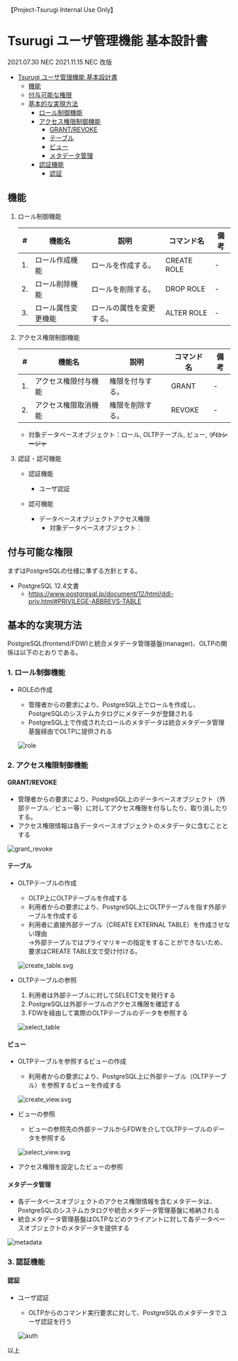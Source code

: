 【Project-Tsurugi Internal Use Only】

# Tsurugi ユーザ管理機能 基本設計書

2021.07.30 NEC
2021.11.15 NEC 改版

<!-- TOC -->

- [Tsurugi ユーザ管理機能 基本設計書](#tsurugi-%E3%83%A6%E3%83%BC%E3%82%B6%E7%AE%A1%E7%90%86%E6%A9%9F%E8%83%BD-%E5%9F%BA%E6%9C%AC%E8%A8%AD%E8%A8%88%E6%9B%B8)
  - [機能](#%E6%A9%9F%E8%83%BD)
  - [付与可能な権限](#%E4%BB%98%E4%B8%8E%E5%8F%AF%E8%83%BD%E3%81%AA%E6%A8%A9%E9%99%90)
  - [基本的な実現方法](#%E5%9F%BA%E6%9C%AC%E7%9A%84%E3%81%AA%E5%AE%9F%E7%8F%BE%E6%96%B9%E6%B3%95)
    - [ロール制御機能](#%E3%83%AD%E3%83%BC%E3%83%AB%E5%88%B6%E5%BE%A1%E6%A9%9F%E8%83%BD)
    - [アクセス権限制御機能](#%E3%82%A2%E3%82%AF%E3%82%BB%E3%82%B9%E6%A8%A9%E9%99%90%E5%88%B6%E5%BE%A1%E6%A9%9F%E8%83%BD)
      - [GRANT/REVOKE](#grantrevoke)
      - [テーブル](#%E3%83%86%E3%83%BC%E3%83%96%E3%83%AB)
      - [ビュー](#%E3%83%93%E3%83%A5%E3%83%BC)
      - [メタデータ管理](#%E3%83%A1%E3%82%BF%E3%83%87%E3%83%BC%E3%82%BF%E7%AE%A1%E7%90%86)
    - [認証機能](#%E8%AA%8D%E8%A8%BC%E6%A9%9F%E8%83%BD)
      - [認証](#%E8%AA%8D%E8%A8%BC)

<!-- /TOC -->

## 機能

1. ロール制御機能

    | # | 機能名 | 説明 | コマンド名 | 備考 |
    |---|---|---|---|---|
    |1. | ロール作成機能      | ロールを作成する。       | CREATE ROLE | - |
    |2. | ロール削除機能      | ロールを削除する。       | DROP ROLE   | - |
    |3. | ロール属性変更機能  | ロールの属性を変更する。 | ALTER ROLE  | - |

1. アクセス権限制御機能

    | # | 機能名 | 説明 | コマンド名 | 備考 |
    |---|---|---|---|---|
    |1. | アクセス権限付与機能  | 権限を付与する。  | GRANT  | - |
    |2. | アクセス権限取消機能  | 権限を削除する。  | REVOKE | - |

    - 対象データベースオブジェクト：ロール, OLTPテーブル, ビュー, ~~プロシージャ~~

1. 認証・認可機能

    - 認証機能
      - ユーザ認証

    - 認可機能
      - データベースオブジェクトアクセス権限
        - 対象データベースオブジェクト：

## 付与可能な権限

まずはPostgreSQLの仕様に準ずる方針とする。

- PostgreSQL 12.4文書
  - <https://www.postgresql.jp/document/12/html/ddl-priv.html#PRIVILEGE-ABBREVS-TABLE>

## 基本的な実現方法

PostgreSQL(frontend/FDW)と統合メタデータ管理基盤(manager)、OLTPの関係は以下のとおりである。

### 1. ロール制御機能

- ROLEの作成

  - 管理者からの要求により、PostgreSQL上でロールを作成し、PostgreSQLのシステムカタログにメタデータが登録される
  - PostgreSQL上で作成されたロールのメタデータは統合メタデータ管理基盤経由でOLTPに提供される

  ![role](images/UserManagement_BD/role.svg)

### 2. アクセス権限制御機能

#### GRANT/REVOKE

- 管理者からの要求により、PostgreSQL上のデータベースオブジェクト（外部テーブル／ビュー等）に対してアクセス権限を付与したり、取り消したりする。
- アクセス権限情報は各データベースオブジェクトのメタデータに含むこととする

![grant_revoke](images/UserManagement_BD/grant_revoke.svg)

#### テーブル

- OLTPテーブルの作成
  - OLTP上にOLTPテーブルを作成する
  - 利用者からの要求により、PostgreSQL上にOLTPテーブルを指す外部テーブルを作成する
  - 利用者に直接外部テーブル（CREATE EXTERNAL TABLE）を作成させない理由  
    →外部テーブルではプライマリキーの指定をすることができないため、要求はCREATE TABLE文で受け付ける。

  ![create_table.svg](images/UserManagement_BD/create_table.svg)

- OLTPテーブルの参照
  1. 利用者は外部テーブルに対してSELECT文を発行する
  1. PostgreSQLは外部テーブルのアクセス権限を確認する
  1. FDWを経由して実際のOLTPテーブルのデータを参照する

  ![select_table](images/UserManagement_BD/select_table.svg)

#### ビュー

- OLTPテーブルを参照するビューの作成
  - 利用者からの要求により、PostgreSQL上に外部テーブル（OLTPテーブル）を参照するビューを作成する

  ![create_view.svg](images/UserManagement_BD/create_view.svg)

- ビューの参照
  - ビューの参照先の外部テーブルからFDWを介してOLTPテーブルのデータを参照する

  ![select_view.svg](images/UserManagement_BD/select_view.svg)

- アクセス権限を設定したビューの参照

#### メタデータ管理

- 各データベースオブジェクトのアクセス権限情報を含むメタデータは、PostgreSQLのシステムカタログや統合メタデータ管理基盤に格納される
- 統合メタデータ管理基盤はOLTPなどのクライアントに対して各データベースオブジェクトのメタデータを提供する

![metadata](images/UserManagement_BD/metadata.svg)

### 3. 認証機能

#### 認証

- ユーザ認証
  - OLTPからのコマンド実行要求に対して、PostgreSQLのメタデータでユーザ認証を行う

  ![auth](images/UserManagement_BD/auth.svg)

以上
